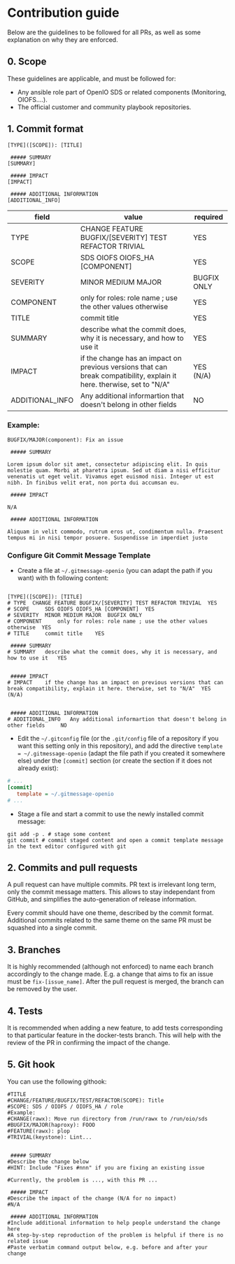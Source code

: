 # Contribution guide

Below are the guidelines to be followed for all PRs, as well as some explanation on why they are enforced.

## 0. Scope

These guidelines are applicable, and must be followed for:

- Any ansible role part of OpenIO SDS or related components (Monitoring, OIOFS....).
- The official customer and community playbook repositories.

## 1. Commit format

```text
[TYPE]([SCOPE]): [TITLE]

 ##### SUMMARY
[SUMMARY]

 ##### IMPACT
[IMPACT]

 ##### ADDITIONAL INFORMATION
[ADDITIONAL_INFO]
```

| field           | value                                                                                                                  | required    |
| --------------- | ---------------------------------------------------------------------------------------------------------------------- | ----------- |
| TYPE            | CHANGE FEATURE BUGFIX/[SEVERITY] TEST REFACTOR TRIVIAL                                                                 | YES         |
| SCOPE           | SDS OIOFS OIOFS_HA [COMPONENT]                                                                                         | YES         |
| SEVERITY        | MINOR MEDIUM MAJOR                                                                                                     | BUGFIX ONLY |
| COMPONENT       | only for roles: role name ; use the other values otherwise                                                             | YES         |
| TITLE           | commit title                                                                                                           | YES         |
| SUMMARY         | describe what the commit does, why it is necessary, and how to use it                                                  | YES         |
| IMPACT          | if the change has an impact on previous versions that can break compatibility, explain it here. therwise, set to "N/A" | YES (N/A)   |
| ADDITIONAL_INFO | Any additional informartion that doesn't belong in other fields                                                        | NO          |

### Example:

```text
BUGFIX/MAJOR(component): Fix an issue

 ##### SUMMARY

Lorem ipsum dolor sit amet, consectetur adipiscing elit. In quis molestie quam. Morbi at pharetra ipsum. Sed ut diam a nisi efficitur venenatis ut eget velit. Vivamus eget euismod nisi. Integer ut est nibh. In finibus velit erat, non porta dui accumsan eu.

 ##### IMPACT

N/A

 ##### ADDITIONAL INFORMATION

Aliquam in velit commodo, rutrum eros ut, condimentum nulla. Praesent tempus mi in nisi tempor posuere. Suspendisse in imperdiet justo
```

### Configure Git Commit Message Template

- Create a file at `~/.gitmessage-openio` (you can adapt the path if you want) with th following content:

```text

[TYPE]([SCOPE]): [TITLE]
# TYPE 	CHANGE FEATURE BUGFIX/[SEVERITY] TEST REFACTOR TRIVIAL 	YES
# SCOPE 	SDS OIOFS OIOFS_HA [COMPONENT] 	YES
# SEVERITY 	MINOR MEDIUM MAJOR 	BUGFIX ONLY
# COMPONENT 	only for roles: role name ; use the other values otherwise 	YES
# TITLE 	commit title 	YES

 ##### SUMMARY
# SUMMARY 	describe what the commit does, why it is necessary, and how to use it 	YES


 ##### IMPACT
# IMPACT 	if the change has an impact on previous versions that can break compatibility, explain it here. therwise, set to "N/A" 	YES (N/A)


 ##### ADDITIONAL INFORMATION
# ADDITIONAL_INFO 	Any additional informartion that doesn't belong in other fields 	NO
```

- Edit the `~/.gitconfig` file (or the `.git/config` file of a repository if you want this setting only in this repository),
  and add the directive `template = ~/.gitmessage-openio` (adapt the file path if you created it somewhere else) under the
  `[commit]` section (or create the section if it does not already exist):
 
 ```ini
 # ...
[commit]
    template = ~/.gitmessage-openio
 # ...
 ```
 
 - Stage a file and start a commit to use the newly installed commit message:
 
 ```shell
 git add -p . # stage some content
 git commit # commit staged content and open a commit template message in the text editor configured with git
 ```

## 2. Commits and pull requests

A pull request can have multiple commits. PR text is irrelevant long term, only the commit message matters. This allows to stay independant from GitHub, and simplifies the auto-generation of release information.

Every commit should have one theme, described by the commit format. Additional commits related to the same theme on the same PR must be squashed into a single commit.

## 3. Branches

It is highly recommended (although not enforced) to name each branch accordingly to the change made. E.g. a change that aims to fix an issue must be `fix-[issue_name]`. After the pull request is merged, the branch can be removed by the user.

## 4. Tests

It is recommended when adding a new feature, to add tests corresponding to that particular feature in the docker-tests branch. This will help with the review of the PR in confirming the impact of the change.

## 5. Git hook

You can use the following githook:

```text
#TITLE
#CHANGE/FEATURE/BUGFIX/TEST/REFACTOR(SCOPE): Title
#SCOPE: SDS / OIOFS / OIOFS_HA / role
#Example:
#CHANGE(rawx): Move run directory from /run/rawx to /run/oio/sds
#BUGFIX/MAJOR(haproxy): FOOO
#FEATURE(rawx): plop
#TRIVIAL(keystone): Lint...


 ##### SUMMARY
#Describe the change below
#HINT: Include "Fixes #nnn" if you are fixing an existing issue

#Currently, the problem is ..., with this PR ...

 ##### IMPACT
#Describe the impact of the change (N/A for no impact)
#N/A

 ##### ADDITIONAL INFORMATION
#Include additional information to help people understand the change here
#A step-by-step reproduction of the problem is helpful if there is no related issue
#Paste verbatim command output below, e.g. before and after your change
```

